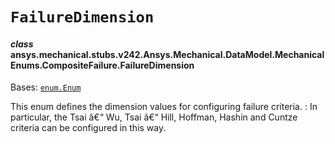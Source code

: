 # `FailureDimension`



#### *class* ansys.mechanical.stubs.v242.Ansys.Mechanical.DataModel.MechanicalEnums.CompositeFailure.FailureDimension

Bases: [`enum.Enum`](https://docs.python.org/3/library/enum.html#enum.Enum)

This enum defines the dimension values for configuring failure criteria.
: In particular, the Tsai â€“ Wu, Tsai â€“ Hill, Hoffman, Hashin and Cuntze criteria
  can be configured in this way.

<!-- !! processed by numpydoc !! -->

